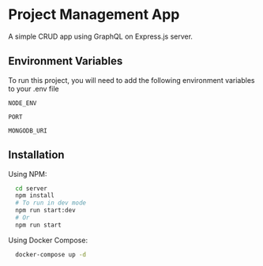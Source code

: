 # Project Management App

A simple CRUD app using GraphQL on Express.js server.

## Environment Variables

To run this project, you will need to add the following environment variables to your .env file

`NODE_ENV`

`PORT`

`MONGODB_URI`

## Installation

Using NPM:

```bash
  cd server
  npm install
  # To run in dev mode
  npm run start:dev
  # Or
  npm run start
```

Using Docker Compose:

```bash
  docker-compose up -d
```
